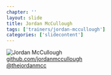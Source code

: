 ```yaml
---
chapter: ''
layout: slide
title: Jordan McCullough
tags: ['trainers/jordan-mccullough']
categories: ['slidecontent']
---
```


<img class="headshot" src="assets/headshots/mccullough-jordan.jpg" alt="Jordan McCullough">

<div><i class="icon-github-alt"> </i> <a href="http://github.com/jordanmccullough">github.com/jordanmccullough</a></div> 
<div><i class="icon-twitter"> </i> <a href="http://twitter.com/thejordanmcc">@thejordanmcc</a></div>